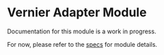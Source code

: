 # Vernier Adapter Module
Documentation for this module is a work in progress.

For now, please refer to the [specs](specs.yaml) for module details.
